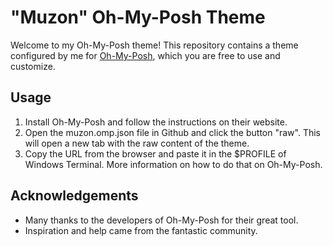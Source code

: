 # "Muzon" Oh-My-Posh Theme

Welcome to my Oh-My-Posh theme! This repository contains a theme configured by me for [Oh-My-Posh](https://ohmyposh.dev/), which you are free to use and customize.

## Usage
1. Install Oh-My-Posh and follow the instructions on their website.
2. Open the muzon.omp.json file in Github and click the button "raw". This will open a new tab with the raw content of the theme.
3. Copy the URL from the browser and paste it in the $PROFILE of Windows Terminal. More information on how to do that on Oh-My-Posh.

## Acknowledgements
- Many thanks to the developers of Oh-My-Posh for their great tool.
- Inspiration and help came from the fantastic community.
